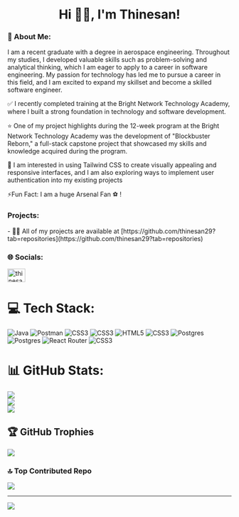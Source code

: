 <h1 align="center">Hi 👋🏾, I'm Thinesan!</h1>

<h3>💫 About Me:</h3>

<p> I am a recent graduate with a degree in aerospace engineering. Throughout my studies, I developed valuable skills such as problem-solving and analytical thinking, which I am eager to apply to a career in software engineering. My passion for technology has led me to pursue a career in this field, and I am excited to expand my skillset and become a skilled software engineer.</p>

<p>✅ I recently completed training at the Bright Network Technology Academy, where I built a strong foundation in technology and software development.</p>

<p>⭐️ One of my project highlights during the 12-week program at the Bright Network Technology Academy was the development of "Blockbuster Reborn," a full-stack capstone project that showcased my skills and knowledge acquired during the program.</p>

<p>🌱 I am interested in using Tailwind CSS to create visually appealing and responsive interfaces, and I am also exploring ways to implement user authentication into my existing projects</p>

<p>⚡️Fun Fact: I am a huge Arsenal Fan ⚽️ !</p>

<h3>Projects:</h3>
- 👨‍💻 All of my projects are available at [https://github.com/thinesan29?tab=repositories](https://github.com/thinesan29?tab=repositories)

<h3 align="left">🌐 Socials:</h3>
<p align="left">
<a href="https://linkedin.com/in/thinesan-manoseelan" target="blank"><img align="center" src="https://raw.githubusercontent.com/rahuldkjain/github-profile-readme-generator/master/src/images/icons/Social/linked-in-alt.svg" alt="thinesan-manoseelan" height="30" width="40" /></a>
</p>





# 💻 Tech Stack:
![Java](https://img.shields.io/badge/java-%23ED8B00.svg?style=for-the-badge&logo=java&logoColor=white) ![Postman](https://img.shields.io/badge/Postman-FF6C37?style=for-the-badge&logo=postman&logoColor=white) ![CSS3](https://img.shields.io/badge/css3-%231572B6.svg?style=for-the-badge&logo=css3&logoColor=white) ![CSS3](https://img.shields.io/badge/css3-%231572B6.svg?style=for-the-badge&logo=css3&logoColor=white) ![HTML5](https://img.shields.io/badge/html5-%23E34F26.svg?style=for-the-badge&logo=html5&logoColor=white) ![CSS3](https://img.shields.io/badge/css3-%231572B6.svg?style=for-the-badge&logo=css3&logoColor=white) ![Postgres](https://img.shields.io/badge/postgres-%23316192.svg?style=for-the-badge&logo=postgresql&logoColor=white) ![Postgres](https://img.shields.io/badge/postgres-%23316192.svg?style=for-the-badge&logo=postgresql&logoColor=white) ![React Router](https://img.shields.io/badge/React_Router-CA4245?style=for-the-badge&logo=react-router&logoColor=white) ![CSS3](https://img.shields.io/badge/css3-%231572B6.svg?style=for-the-badge&logo=css3&logoColor=white)
# 📊 GitHub Stats:
![](https://github-readme-stats.vercel.app/api?username=thinesan29&theme=nightowl&hide_border=false&include_all_commits=false&count_private=false)<br/>
![](https://github-readme-streak-stats.herokuapp.com/?user=thinesan29&theme=nightowl&hide_border=false)<br/>
![](https://github-readme-stats.vercel.app/api/top-langs/?username=thinesan29&theme=nightowl&hide_border=false&include_all_commits=false&count_private=false&layout=compact)

## 🏆 GitHub Trophies
![](https://github-profile-trophy.vercel.app/?username=thinesan29&theme=tokyonight&no-frame=true&no-bg=true&margin-w=4)

### 🔝 Top Contributed Repo
![](https://github-contributor-stats.vercel.app/api?username=thinesan29&limit=5&theme=tokyonight&combine_all_yearly_contributions=true)

---
[![](https://visitcount.itsvg.in/api?id=thinesan29&icon=0&color=1)](https://visitcount.itsvg.in)

<!-- Proudly created with GPRM ( https://gprm.itsvg.in ) -->

